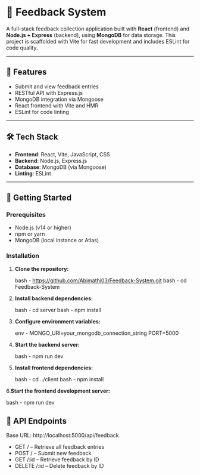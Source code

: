 # 💬 Feedback System

A full-stack feedback collection application built with **React** (frontend) and **Node.js + Express** (backend), using **MongoDB** for data storage. This project is scaffolded with Vite for fast development and includes ESLint for code quality.

---

## 📌 Features

- Submit and view feedback entries
- RESTful API with Express.js
- MongoDB integration via Mongoose
- React frontend with Vite and HMR
- ESLint for code linting

---

## 🛠️ Tech Stack

- **Frontend**: React, Vite, JavaScript, CSS
- **Backend**: Node.js, Express.js
- **Database**: MongoDB (via Mongoose)
- **Linting**: ESLint

---

## 🚀 Getting Started

### Prerequisites

- Node.js (v14 or higher)
- npm or yarn
- MongoDB (local instance or Atlas)

### Installation

1. **Clone the repository:**

   bash - https://github.com/Abimathi03/Feedback-System.git
   bash - cd Feedback-System

3. **Install backend dependencies:**

   bash - cd server
   bash - npm install

4. **Configure environment variables:**

   env - MONGO_URI=your_mongodb_connection_string
PORT=5000

5. **Start the backend server:**

   bash - npm run dev

6. **Install frontend dependencies:**

   bash - cd ../client
   bash - npm install

6.**Start the frontend development server:**

   bash - npm run dev

## 📄 API Endpoints

Base URL: http://localhost:5000/api/feedback

- GET / – Retrieve all feedback entries
- POST / – Submit new feedback
- GET /:id – Retrieve feedback by ID
- DELETE /:id – Delete feedback by ID
